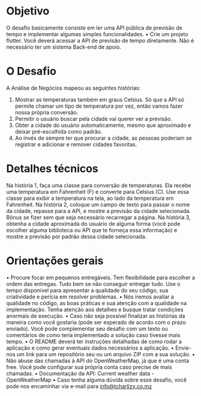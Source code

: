 # Objetivo
O desafio basicamente consiste em ler uma API pública de previsão de tempo e implementar algumas simples funcionalidades.
•	Crie um projeto flutter. Você deverá acessar a API de previsão de tempo diretamente. Não é necessário ter um sistema Back-end de apoio.

# O Desafio
A Análise de Negócios mapeou as seguintes histórias:
1.	Mostrar as temperaturas também em graus Celsius. Só que a API só permite chamar um tipo de temperatura por vez, então vamos fazer nossa própria conversão.
2.	Permitir o usuário buscar pela cidade vai querer ver a previsão.
3.	Obter a cidade do usuário automaticamente, mesmo que aproximado e deixar pré-escolhida como padrão.
4.	Ao invés de sempre ter que procurar a cidade, as pessoas poderiam se registrar e adicionar e remover cidades favoritas.

# Detalhes técnicos
Na história 1, faça uma classe para conversão de temperaturas. Ela recebe uma temperatura em Fahrenheit (F) e converte para Celsius (C). Use essa classe para exibir a temperatura na tela, ao lado da temperatura em Fahrenheit.
Na história 2, coloque um campo de texto para passar o nome da cidade, repasse para a API, e mostre a previsão da cidade selecionada. Bônus se fizer sem que seja necessário recarregar a página.
Na história 3, obtenha a cidade aproximada do usuário de alguma forma (você pode escolher alguma biblioteca ou API que te forneça essa informação) e mostre a previsão por padrão dessa cidade selecionada.

# Orientações gerais
•	Procure focar em pequenos entregáveis. Tem flexibilidade para escolher a ordem das entregas. Tudo bem se não conseguir entregar tudo. Use o tempo disponível para apresentar a qualidade do seu código, sua criatividade e perícia em resolver problemas.
•	Nós iremos avaliar a qualidade no código, as boas práticas e sua atenção com a qualidade na implementação. Tenha atenção aos detalhes e busque tratar condições anormais de execução.
•	Caso não seja possível finalizar as histórias da maneira como você gostaria (pode ser esperado de acordo com o prazo enviado). Você pode complementar seu desafio com um texto ou comentários de como teria implementado a solução caso tivesse mais tempo.
•	O README deverá ter instruções detalhadas de como rodar a aplicação e como gerar eventuais dados necessários a aplicação.
•	Envie-nos um link para um repositório seu ou um arquivo ZIP com a sua solução.
•	Não abuse das chamadas à API do OpenWeatherMap, já que é uma conta free. Você pode configurar sua própria conta caso precise de mais chamadas.
•	Documentação da API: Current weather data - OpenWeatherMap
•	Caso tenha alguma dúvida sobre esse desafio, você pode nos encaminhar via e-mail para info@tcharlizy.co.mz
